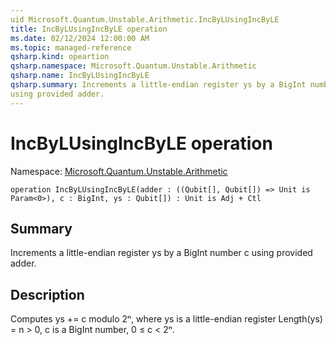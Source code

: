 ```yaml
---
uid Microsoft.Quantum.Unstable.Arithmetic.IncByLUsingIncByLE
title: IncByLUsingIncByLE operation
ms.date: 02/12/2024 12:00:00 AM
ms.topic: managed-reference
qsharp.kind: opeartion
qsharp.namespace: Microsoft.Quantum.Unstable.Arithmetic
qsharp.name: IncByLUsingIncByLE
qsharp.summary: Increments a little-endian register ys by a BigInt number c
using provided adder.
---
```


# IncByLUsingIncByLE operation

Namespace: [Microsoft.Quantum.Unstable.Arithmetic](xref:Microsoft.Quantum.Unstable.Arithmetic)

```qsharp
operation IncByLUsingIncByLE(adder : ((Qubit[], Qubit[]) => Unit is Param<0>), c : BigInt, ys : Qubit[]) : Unit is Adj + Ctl
```

## Summary
Increments a little-endian register ys by a BigInt number c
using provided adder.

## Description
Computes ys += c modulo 2ⁿ, where ys is a little-endian register
Length(ys) = n > 0, c is a BigInt number, 0 ≤ c < 2ⁿ.
